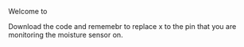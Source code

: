Welcome to <esp32-WebBased-MoistureSensor> 



Download the code and rememebr to replace x to the pin that you are monitoring the moisture sensor on.
